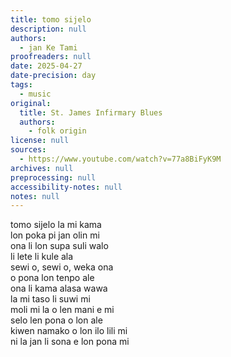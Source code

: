 ```yaml
---
title: tomo sijelo
description: null
authors:
  - jan Ke Tami
proofreaders: null
date: 2025-04-27
date-precision: day
tags:
  - music
original:
  title: St. James Infirmary Blues
  authors:
    - folk origin
license: null
sources:
  - https://www.youtube.com/watch?v=77a8BiFyK9M
archives: null
preprocessing: null
accessibility-notes: null
notes: null
---
```


tomo sijelo la mi kama  \
lon poka pi jan olin mi  \
ona li lon supa suli walo  \
li lete li kule ala  \
sewi o, sewi o, weka ona  \
o pona lon tenpo ale  \
ona li kama alasa wawa  \
la mi taso li suwi mi  \
moli mi la o len mani e mi  \
selo len pona o lon ale  \
kiwen namako o lon ilo lili mi  \
ni la jan li sona e lon pona mi
